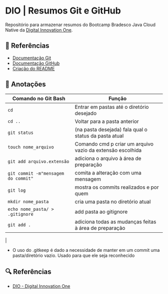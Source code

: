# DIO | Resumos Git e GitHub

Repositório para armazenar resumos do Bootcamp Bradesco Java Cloud Native da [Digital Innovation One](https://www.dio.me/).

## 📄 Referências
- [Documentação Git](https://git-scm.com/doc)
- [Documentação GitHub](https://docs.github.com/)
- [Criação do README](https://readme.so/pt/editor)

## 💾 Anotações

| Comando no Git Bash | Função |
|--------|---------|
| ```cd``` | Entrar em pastas até o diretório desejado |
| ```cd ..``` | Voltar para a pasta anterior |
| ```git status``` | (na pasta desejada) fala qual o status da pasta atual |
| ```touch nome_arquivo``` | Comando cmd p criar um arquivo vazio da extensão escolhida |
| ```git add arquivo.extensão``` | adiciona o arquivo à área de preparação |
| ```git commit -m"mensagem do commit"``` | comita a alteração com uma mensagem |
| ```git log``` | mostra os commits realizados e por quem |
| ```mkdir nome_pasta``` | cria uma pasta no diretório atual |
| ```echo nome_pasta/ > .gitignore``` | add pasta ao gitignore |
| ```git add .``` | adiciona todas as mudanças feitas à área de preparação |
| 

- O uso do .gitkeep é dado a necessidade de manter em um commit uma pasta/diretório vazio. Usado para que ele seja reconhecido


## 🔍 Referências

- [DIO - Digital Innovation One]()
